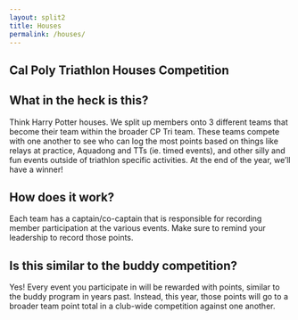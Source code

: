 ```yaml
---
layout: split2
title: Houses
permalink: /houses/
---
```


## Cal Poly Triathlon Houses Competition

## What in the heck is this?

Think Harry Potter houses. We split up members onto 3 different teams that become their team within the broader CP Tri team. These teams compete with one another to see who can log the most points based on things like relays at practice, Aquadong and TTs (ie. timed events), and other silly and fun events outside of triathlon specific activities. At the end of the year, we’ll have a winner! 

## How does it work?

Each team has a captain/co-captain that is responsible for recording member participation at the various events. Make sure to remind your leadership to record those points.

## Is this similar to the buddy competition?

Yes! Every event you participate in will be rewarded with points, similar to the buddy program in years past. Instead, this year, those points will go to a broader team point total in a club-wide competition against one another. 